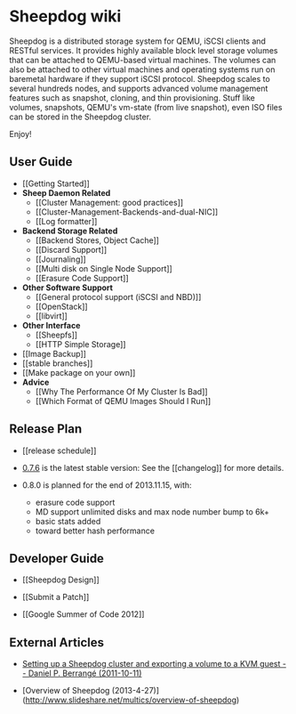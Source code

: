 # Sheepdog wiki

Sheepdog is a distributed storage system for QEMU, iSCSI clients and RESTful services. It provides highly available block level storage volumes that can be attached to QEMU-based virtual machines. The volumes can also be attached to other virtual machines and operating systems run on baremetal hardware if they support iSCSI protocol. Sheepdog scales to several hundreds nodes, and supports advanced volume management features such as snapshot, cloning, and thin provisioning. Stuff like volumes, snapshots, QEMU's vm-state (from live snapshot), even ISO files can be stored in the Sheepdog cluster.

Enjoy!

## User Guide

 * [[Getting Started]]
 * **Sheep Daemon Related**
   - [[Cluster Management: good practices]]
   - [[Cluster-Management-Backends-and-dual-NIC]]
   - [[Log formatter]]
 * **Backend Storage Related**
   - [[Backend Stores, Object Cache]]
   - [[Discard Support]]
   - [[Journaling]]
   - [[Multi disk on Single Node Support]]
   - [[Erasure Code Support]]
 * **Other Software Support**
   - [[General protocol support (iSCSI and NBD)]]
   - [[OpenStack]]
   - [[libvirt]]
 * **Other Interface**
   - [[Sheepfs]]
   - [[HTTP Simple Storage]] 
 * [[Image Backup]]
 * [[stable branches]]
 * [[Make package on your own]]
 * **Advice**
   - [[Why The Performance Of My Cluster Is Bad]]
   - [[Which Format of QEMU Images Should I Run]]

## Release Plan

 * [[release schedule]]

 * [0.7.6](https://github.com/collie/sheepdog/tarball/v0.7.6) is the latest stable version:
   See the [[changelog]] for more details.

 * 0.8.0 is planned for the end of 2013.11.15, with:
   - erasure code support
   - MD support unlimited disks and max node number bump to 6k+
   - basic stats added
   - toward better hash performance

## Developer Guide
 * [[Sheepdog Design]]
 * [[Submit a Patch]]
 
 * [[Google Summer of Code 2012]]

## External Articles
 * [Setting up a Sheepdog cluster and exporting a volume to a KVM guest -- Daniel P. Berrangé (2011-10-11)](http://berrange.com/posts/2011/10/11/setting-up-a-sheepdog-cluster-and-exporting-a-volume-to-a-kvm-guest/)

 * [Overview of Sheepdog (2013-4-27)]
(http://www.slideshare.net/multics/overview-of-sheepdog)
